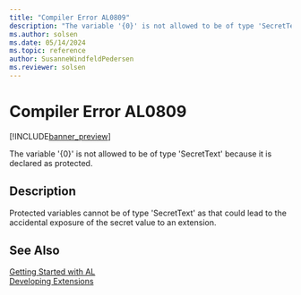 ```yaml
---
title: "Compiler Error AL0809"
description: "The variable '{0}' is not allowed to be of type 'SecretText' because it is declared as protected."
ms.author: solsen
ms.date: 05/14/2024
ms.topic: reference
author: SusanneWindfeldPedersen
ms.reviewer: solsen
---
```

[//]: # (START>DO_NOT_EDIT)
[//]: # (IMPORTANT:Do not edit any of the content between here and the END>DO_NOT_EDIT.)
[//]: # (Any modifications should be made in the .xml files in the ModernDev repo.)
# Compiler Error AL0809

[!INCLUDE[banner_preview](../includes/banner_preview.md)]

The variable '{0}' is not allowed to be of type 'SecretText' because it is declared as protected.


## Description
Protected variables cannot be of type 'SecretText' as that could lead to the accidental exposure of the secret value to an extension.  

[//]: # (IMPORTANT: END>DO_NOT_EDIT)
## See Also  
[Getting Started with AL](../devenv-get-started.md)  
[Developing Extensions](../devenv-dev-overview.md)  